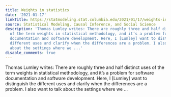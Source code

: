```yaml
---
title: Weights in statistics
date: '2021-01-17'
linkTitle: https://statmodeling.stat.columbia.edu/2021/01/17/weights-in-statistics/
source: Statistical Modeling, Causal Inference, and Social Science
description: 'Thomas Lumley writes: There are roughly three and half distinct uses
  of the term weights in statistical methodology, and it’s a problem for software
  documentation and software development. Here, I [Lumley] want to distinguish the
  different uses and clarify when the differences are a problem. I also want to talk
  about the settings where we ...'
disable_comments: true
---
```

Thomas Lumley writes: There are roughly three and half distinct uses of the term weights in statistical methodology, and it’s a problem for software documentation and software development. Here, I [Lumley] want to distinguish the different uses and clarify when the differences are a problem. I also want to talk about the settings where we ...